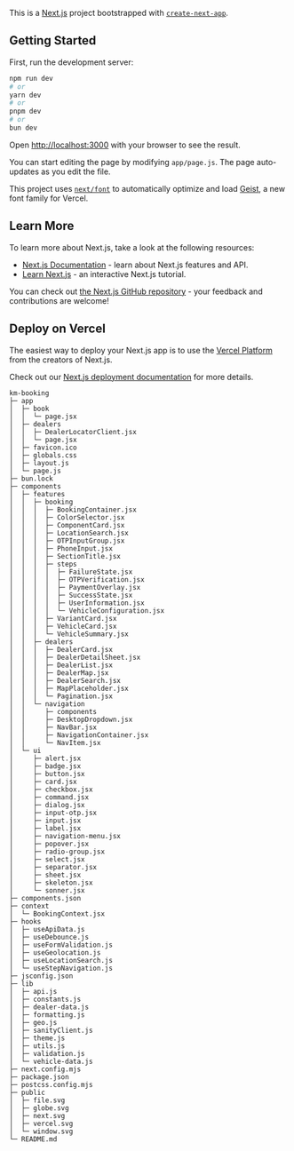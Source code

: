 This is a [Next.js](https://nextjs.org) project bootstrapped with [`create-next-app`](https://github.com/vercel/next.js/tree/canary/packages/create-next-app).

## Getting Started

First, run the development server:

```bash
npm run dev
# or
yarn dev
# or
pnpm dev
# or
bun dev
```

Open [http://localhost:3000](http://localhost:3000) with your browser to see the result.

You can start editing the page by modifying `app/page.js`. The page auto-updates as you edit the file.

This project uses [`next/font`](https://nextjs.org/docs/app/building-your-application/optimizing/fonts) to automatically optimize and load [Geist](https://vercel.com/font), a new font family for Vercel.

## Learn More

To learn more about Next.js, take a look at the following resources:

- [Next.js Documentation](https://nextjs.org/docs) - learn about Next.js features and API.
- [Learn Next.js](https://nextjs.org/learn) - an interactive Next.js tutorial.

You can check out [the Next.js GitHub repository](https://github.com/vercel/next.js) - your feedback and contributions are welcome!

## Deploy on Vercel

The easiest way to deploy your Next.js app is to use the [Vercel Platform](https://vercel.com/new?utm_medium=default-template&filter=next.js&utm_source=create-next-app&utm_campaign=create-next-app-readme) from the creators of Next.js.

Check out our [Next.js deployment documentation](https://nextjs.org/docs/app/building-your-application/deploying) for more details.


```
km-booking
├─ app
│  ├─ book
│  │  └─ page.jsx
│  ├─ dealers
│  │  ├─ DealerLocatorClient.jsx
│  │  └─ page.jsx
│  ├─ favicon.ico
│  ├─ globals.css
│  ├─ layout.js
│  └─ page.js
├─ bun.lock
├─ components
│  ├─ features
│  │  ├─ booking
│  │  │  ├─ BookingContainer.jsx
│  │  │  ├─ ColorSelector.jsx
│  │  │  ├─ ComponentCard.jsx
│  │  │  ├─ LocationSearch.jsx
│  │  │  ├─ OTPInputGroup.jsx
│  │  │  ├─ PhoneInput.jsx
│  │  │  ├─ SectionTitle.jsx
│  │  │  ├─ steps
│  │  │  │  ├─ FailureState.jsx
│  │  │  │  ├─ OTPVerification.jsx
│  │  │  │  ├─ PaymentOverlay.jsx
│  │  │  │  ├─ SuccessState.jsx
│  │  │  │  ├─ UserInformation.jsx
│  │  │  │  └─ VehicleConfiguration.jsx
│  │  │  ├─ VariantCard.jsx
│  │  │  ├─ VehicleCard.jsx
│  │  │  └─ VehicleSummary.jsx
│  │  ├─ dealers
│  │  │  ├─ DealerCard.jsx
│  │  │  ├─ DealerDetailSheet.jsx
│  │  │  ├─ DealerList.jsx
│  │  │  ├─ DealerMap.jsx
│  │  │  ├─ DealerSearch.jsx
│  │  │  ├─ MapPlaceholder.jsx
│  │  │  └─ Pagination.jsx
│  │  └─ navigation
│  │     ├─ components
│  │     ├─ DesktopDropdown.jsx
│  │     ├─ NavBar.jsx
│  │     ├─ NavigationContainer.jsx
│  │     └─ NavItem.jsx
│  └─ ui
│     ├─ alert.jsx
│     ├─ badge.jsx
│     ├─ button.jsx
│     ├─ card.jsx
│     ├─ checkbox.jsx
│     ├─ command.jsx
│     ├─ dialog.jsx
│     ├─ input-otp.jsx
│     ├─ input.jsx
│     ├─ label.jsx
│     ├─ navigation-menu.jsx
│     ├─ popover.jsx
│     ├─ radio-group.jsx
│     ├─ select.jsx
│     ├─ separator.jsx
│     ├─ sheet.jsx
│     ├─ skeleton.jsx
│     └─ sonner.jsx
├─ components.json
├─ context
│  └─ BookingContext.jsx
├─ hooks
│  ├─ useApiData.js
│  ├─ useDebounce.js
│  ├─ useFormValidation.js
│  ├─ useGeolocation.js
│  ├─ useLocationSearch.js
│  └─ useStepNavigation.js
├─ jsconfig.json
├─ lib
│  ├─ api.js
│  ├─ constants.js
│  ├─ dealer-data.js
│  ├─ formatting.js
│  ├─ geo.js
│  ├─ sanityClient.js
│  ├─ theme.js
│  ├─ utils.js
│  ├─ validation.js
│  └─ vehicle-data.js
├─ next.config.mjs
├─ package.json
├─ postcss.config.mjs
├─ public
│  ├─ file.svg
│  ├─ globe.svg
│  ├─ next.svg
│  ├─ vercel.svg
│  └─ window.svg
└─ README.md

```